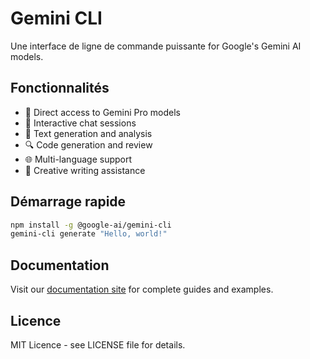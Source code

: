 # Gemini CLI

Une interface de ligne de commande puissante for Google's Gemini AI models.

## Fonctionnalités

- 🤖 Direct access to Gemini Pro models
- 💬 Interactive chat sessions
- 📝 Text generation and analysis
- 🔍 Code generation and review
- 🌐 Multi-language support
- 🎨 Creative writing assistance

## Démarrage rapide

```bash
npm install -g @google-ai/gemini-cli
gemini-cli generate "Hello, world!"
```

## Documentation

Visit our [documentation site](https://gemini-cli-docs.pages.dev) for complete guides and examples.

## Licence

MIT Licence - see LICENSE file for details.
